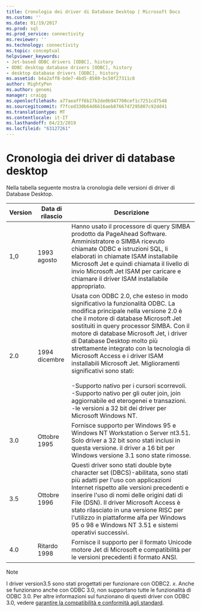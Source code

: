 ```yaml
---
title: Cronologia dei driver di Database Desktop | Microsoft Docs
ms.custom: ''
ms.date: 01/19/2017
ms.prod: sql
ms.prod_service: connectivity
ms.reviewer: ''
ms.technology: connectivity
ms.topic: conceptual
helpviewer_keywords:
- Jet-based ODBC drivers [ODBC], history
- ODBC desktop database drivers [ODBC], history
- desktop database drivers [ODBC], history
ms.assetid: b4a2aff8-bde7-4bd5-8580-bc50f27311c8
author: MightyPen
ms.author: genemi
manager: craigg
ms.openlocfilehash: a77aeafff6b27b2de0b947700cef1c7251cd7548
ms.sourcegitcommit: f7fced330b64d6616aeb8766747295807c92dd41
ms.translationtype: MT
ms.contentlocale: it-IT
ms.lasthandoff: 04/23/2019
ms.locfileid: "63127261"
---
```

# <a name="history-of-the-desktop-database-drivers"></a>Cronologia dei driver di database desktop
Nella tabella seguente mostra la cronologia delle versioni di driver di Database Desktop.  
  
|Version|Data di rilascio|Descrizione|  
|-------------|------------------|-----------------|  
|1,0|1993 agosto|Hanno usato il processore di query SIMBA prodotto da PageAhead Software. Amministratore o SIMBA ricevuto chiamate ODBC e istruzioni SQL, li elaborati in chiamate ISAM installabile Microsoft Jet e quindi chiamata il livello di invio Microsoft Jet ISAM per caricare e chiamare il driver ISAM installabile appropriato.|  
|2.0|1994 dicembre|Usata con ODBC 2.0, che esteso in modo significativo la funzionalità ODBC. La modifica principale nella versione 2.0 è che il motore di database Microsoft Jet sostituiti in query processor SIMBA. Con il motore di database Microsoft Jet, i driver di Database Desktop molto più strettamente integrato con la tecnologia di Microsoft Access e i driver ISAM installabili Microsoft Jet. Miglioramenti significativi sono stati:<br /><br /> -Supporto nativo per i cursori scorrevoli.<br />-Supporto nativo per gli outer join, join aggiornabile ed eterogenei e transazioni.<br />-le versioni a 32 bit dei driver per Microsoft Windows NT.|  
|3.0|Ottobre 1995|Fornisce supporto per Windows 95 e Windows NT Workstation o Server nt3.51. Solo driver a 32 bit sono stati inclusi in questa versione. il driver a 16 bit per Windows versione 3.1 sono state rimosse.|  
|3.5|Ottobre 1996|Questi driver sono stati double byte character set (DBCS)-abilitata, sono stati più adatti per l'uso con applicazioni Internet rispetto alle versioni precedenti e inserire l'uso di nomi delle origini dati di File (DSN). Il driver Microsoft Access è stato rilasciato in una versione RISC per l'utilizzo in piattaforme alfa per Windows 95 o 98 e Windows NT 3.51 e sistemi operativi successivi.|  
|4.0|Ritardo 1998|Fornisce il supporto per il formato Unicode motore Jet di Microsoft e compatibilità per le versioni precedenti il formato ANSI.|  
  
> [!NOTE]  
>  I driver version3.5 sono stati progettati per funzionare con ODBC2. *x*. Anche se funzionano anche con ODBC 3.0, non supportano tutte le funzionalità di ODBC 3.0. Per altre informazioni sul funzionano di questi driver con ODBC 3.0, vedere [garantire la compatibilità e conformità agli standard](../../odbc/reference/develop-app/backward-compatibility-and-standards-compliance.md).
